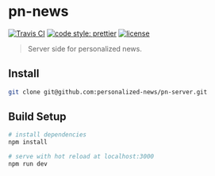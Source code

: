 # pn-news

[![Travis CI](https://travis-ci.org/personalized-news/pn-server.svg?branch=master)](https://travis-ci.org/personalized-news/pn-server)
[![code style: prettier](https://img.shields.io/badge/code_style-prettier-ff69b4.svg?style=flat)](https://github.com/prettier/prettier)
[![license](https://img.shields.io/github/license/personalized-news/pn-server.svg)](https://github.com/personalized-news/pn-server/blob/master/LICENSE)

> Server side for personalized news.

## Install

```sh
git clone git@github.com:personalized-news/pn-server.git
```

## Build Setup

```bash
# install dependencies
npm install

# serve with hot reload at localhost:3000
npm run dev
```

